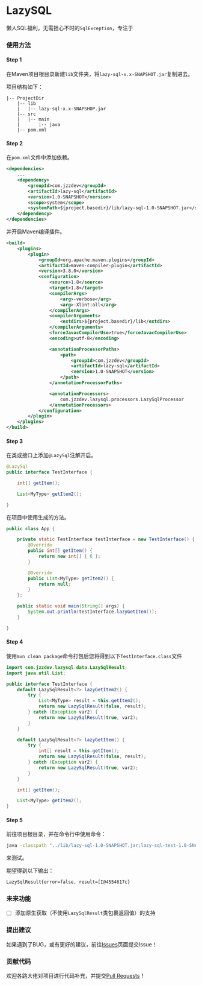 # LazySQL
懒人SQL福利，无需担心不时的```SqlException```，专注于



### 使用方法

#### Step 1

在Maven项目根目录新建```lib```文件夹，将```lazy-sql-x.x-SNAPSHOT.jar```复制进去。

项目结构如下：

```
|--	ProjectDir
	|--	lib
	|	|--	lazy-sql-x.x-SNAPSHOP.jar
	|--	src
	|	|--	main
	|		|--	java
	|--	pom.xml
```

#### Step 2

在```pom.xml```文件中添加依赖。

```xml
<dependencies>
    ...
    <dependency>
        <groupId>com.jzzdev</groupId>
        <artifactId>lazy-sql</artifactId>
        <version>1.0-SNAPSHOT</version>
        <scope>system</scope>
        <systemPath>${project.basedir}/lib/lazy-sql-1.0-SNAPSHOT.jar</systemPath>
    </dependency>
</dependencies>
```

并开启Maven编译插件。

```xml
<build>
    <plugins>
        <plugin>
            <groupId>org.apache.maven.plugins</groupId>
            <artifactId>maven-compiler-plugin</artifactId>
            <version>3.8.0</version>
            <configuration>
                <source>1.8</source>
                <target>1.8</target>
                <compilerArgs>
                    <arg>-verbose</arg>
                    <arg>-Xlint:all</arg>
                </compilerArgs>
                <compilerArguments>
                    <extdirs>${project.basedir}/lib</extdirs>
                </compilerArguments>
                <forceJavacCompilerUse>true</forceJavacCompilerUse>
                <encoding>utf-8</encoding>

                <annotationProcessorPaths>
                    <path>
                        <groupId>com.jzzdev</groupId>
                        <artifactId>lazy-sql</artifactId>
                        <version>1.0-SNAPSHOT</version>
                    </path>
                </annotationProcessorPaths>

                <annotationProcessors>
                    com.jzzdev.lazysql.processors.LazySqlProcessor
                </annotationProcessors>
            </configuration>
        </plugin>
    </plugins>
</build>
```

#### Step 3

在类或接口上添加```@LazySql```注解开启。

```java
@LazySql
public interface TestInterface {

    int[] getItem();

    List<MyType> getItem2();

}
```

在项目中使用生成的方法。

```java
public class App {

    private static TestInterface testInterface = new TestInterface() {
        @Override
        public int[] getItem() {
            return new int[] { 6 };
        }

        @Override
        public List<MyType> getItem2() {
            return null;
        }
    };

    public static void main(String[] args) {
        System.out.println(testInterface.lazyGetItem());
    }

}
```

#### Step 4

使用```mvn clean package```命令打包后您将得到以下```TestInterface.class```文件

```java
import com.jzzdev.lazysql.data.LazySqlResult;
import java.util.List;

public interface TestInterface {
    default LazySqlResult<?> lazyGetItem2() {
        try {
            List<MyType> result = this.getItem2();
            return new LazySqlResult(false, result);
        } catch (Exception var2) {
            return new LazySqlResult(true, var2);
        }
    }

    default LazySqlResult<?> lazyGetItem() {
        try {
            int[] result = this.getItem();
            return new LazySqlResult(false, result);
        } catch (Exception var2) {
            return new LazySqlResult(true, var2);
        }
    }

    int[] getItem();

    List<MyType> getItem2();
}
```

#### Step 5

前往项目根目录，并在命令行中使用命令：

```bash
java -classpath "../lib/lazy-sql-1.0-SNAPSHOT.jar;lazy-sql-test-1.0-SNAPSHOT.jar" org.example.App
```

来测试。

期望得到以下输出：

```bash
LazySqlResult{error=false, result=[I@4554617c}
```



### 未来功能

- [ ] 添加原生获取（不使用```LazySqlResult```类包裹返回值）的支持



### 提出建议

如果遇到了BUG，或有更好的建议，前往[Issues](https://github.com/nullptrjzz/LazySQL/issues)页面提交Issue！



### 贡献代码

欢迎各路大佬对项目进行代码补充，并提交[Pull Requests](https://github.com/nullptrjzz/LazySQL/pulls)！